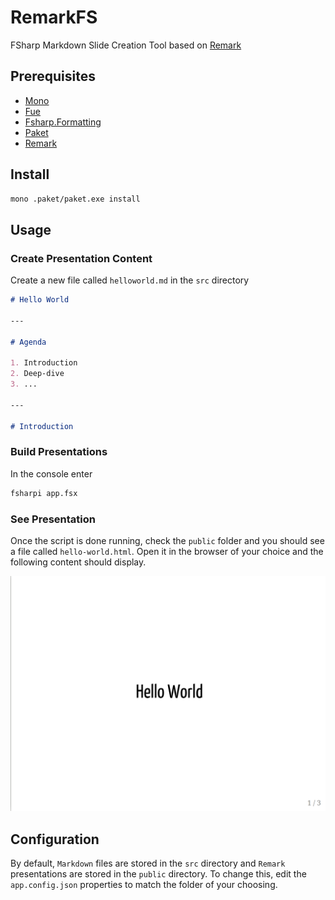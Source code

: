 # RemarkFS

FSharp Markdown Slide Creation Tool based on [Remark](https://github.com/gnab/remark)

## Prerequisites

- [Mono](https://www.mono-project.com/download/stable/)
- [Fue](https://github.com/Dzoukr/Fue)
- [Fsharp.Formatting](http://fsprojects.github.io/FSharp.Formatting/)
- [Paket](https://fsprojects.github.io/Paket/)
- [Remark](https://github.com/gnab/remark)

## Install

```bash
mono .paket/paket.exe install
```

## Usage


### Create Presentation Content

Create a new file called `helloworld.md` in the `src` directory

```markdown
# Hello World

---

# Agenda

1. Introduction
2. Deep-dive
3. ...

---

# Introduction
```

### Build Presentations

In the console enter 

```bash
fsharpi app.fsx
```

### See Presentation

Once the script is done running, check the `public` folder and you should see a file called `hello-world.html`. Open it in the browser of your choice and the following content should display.

![](sample.png)

## Configuration

By default, `Markdown` files are stored in the `src` directory and `Remark` presentations are stored in the `public` directory. To change this, edit the `app.config.json` properties to match the folder of your choosing.



